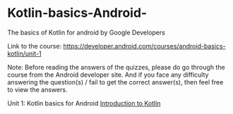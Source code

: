 # Kotlin-basics-Android-
The basics of Kotlin for android by Google Developers 

Link to the course: https://developer.android.com/courses/android-basics-kotlin/unit-1

Note: Before reading the answers of the quizzes, please do go through the course from the Android developer site. And if you face any difficulty answering the question(s) / fail to get the correct answer(s), then feel free to view the answers. 


Unit 1: Kotlin basics for Android
[Introduction to Kotlin](Kotlin-basics-Android-/intro-quiz.md) 

